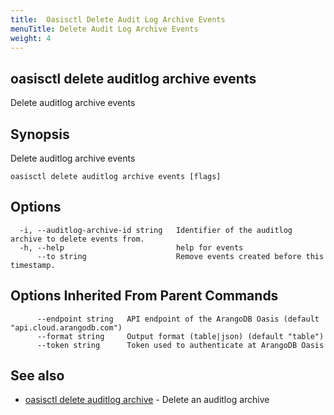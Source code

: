 ```yaml
---
title:  Oasisctl Delete Audit Log Archive Events
menuTitle: Delete Audit Log Archive Events
weight: 4
---
```

## oasisctl delete auditlog archive events

Delete auditlog archive events

## Synopsis
Delete auditlog archive events

```
oasisctl delete auditlog archive events [flags]
```

## Options
```
  -i, --auditlog-archive-id string   Identifier of the auditlog archive to delete events from.
  -h, --help                         help for events
      --to string                    Remove events created before this timestamp.
```

## Options Inherited From Parent Commands
```
      --endpoint string   API endpoint of the ArangoDB Oasis (default "api.cloud.arangodb.com")
      --format string     Output format (table|json) (default "table")
      --token string      Token used to authenticate at ArangoDB Oasis
```

## See also
* [oasisctl delete auditlog archive](delete-auditlog-archive.md)	 - Delete an auditlog archive

